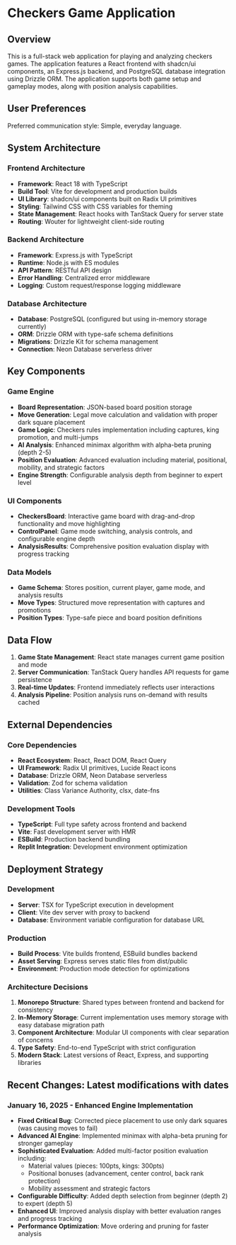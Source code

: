 # Checkers Game Application

## Overview

This is a full-stack web application for playing and analyzing checkers games. The application features a React frontend with shadcn/ui components, an Express.js backend, and PostgreSQL database integration using Drizzle ORM. The application supports both game setup and gameplay modes, along with position analysis capabilities.

## User Preferences

Preferred communication style: Simple, everyday language.

## System Architecture

### Frontend Architecture
- **Framework**: React 18 with TypeScript
- **Build Tool**: Vite for development and production builds
- **UI Library**: shadcn/ui components built on Radix UI primitives
- **Styling**: Tailwind CSS with CSS variables for theming
- **State Management**: React hooks with TanStack Query for server state
- **Routing**: Wouter for lightweight client-side routing

### Backend Architecture
- **Framework**: Express.js with TypeScript
- **Runtime**: Node.js with ES modules
- **API Pattern**: RESTful API design
- **Error Handling**: Centralized error middleware
- **Logging**: Custom request/response logging middleware

### Database Architecture
- **Database**: PostgreSQL (configured but using in-memory storage currently)
- **ORM**: Drizzle ORM with type-safe schema definitions
- **Migrations**: Drizzle Kit for schema management
- **Connection**: Neon Database serverless driver

## Key Components

### Game Engine
- **Board Representation**: JSON-based board position storage
- **Move Generation**: Legal move calculation and validation with proper dark square placement
- **Game Logic**: Checkers rules implementation including captures, king promotion, and multi-jumps
- **AI Analysis**: Enhanced minimax algorithm with alpha-beta pruning (depth 2-5)
- **Position Evaluation**: Advanced evaluation including material, positional, mobility, and strategic factors
- **Engine Strength**: Configurable analysis depth from beginner to expert level

### UI Components
- **CheckersBoard**: Interactive game board with drag-and-drop functionality and move highlighting
- **ControlPanel**: Game mode switching, analysis controls, and configurable engine depth
- **AnalysisResults**: Comprehensive position evaluation display with progress tracking

### Data Models
- **Game Schema**: Stores position, current player, game mode, and analysis results
- **Move Types**: Structured move representation with captures and promotions
- **Position Types**: Type-safe piece and board position definitions

## Data Flow

1. **Game State Management**: React state manages current game position and mode
2. **Server Communication**: TanStack Query handles API requests for game persistence
3. **Real-time Updates**: Frontend immediately reflects user interactions
4. **Analysis Pipeline**: Position analysis runs on-demand with results cached

## External Dependencies

### Core Dependencies
- **React Ecosystem**: React, React DOM, React Query
- **UI Framework**: Radix UI primitives, Lucide React icons
- **Database**: Drizzle ORM, Neon Database serverless
- **Validation**: Zod for schema validation
- **Utilities**: Class Variance Authority, clsx, date-fns

### Development Tools
- **TypeScript**: Full type safety across frontend and backend
- **Vite**: Fast development server with HMR
- **ESBuild**: Production backend bundling
- **Replit Integration**: Development environment optimization

## Deployment Strategy

### Development
- **Server**: TSX for TypeScript execution in development
- **Client**: Vite dev server with proxy to backend
- **Database**: Environment variable configuration for database URL

### Production
- **Build Process**: Vite builds frontend, ESBuild bundles backend
- **Asset Serving**: Express serves static files from dist/public
- **Environment**: Production mode detection for optimizations

### Architecture Decisions

1. **Monorepo Structure**: Shared types between frontend and backend for consistency
2. **In-Memory Storage**: Current implementation uses memory storage with easy database migration path
3. **Component Architecture**: Modular UI components with clear separation of concerns
4. **Type Safety**: End-to-end TypeScript with strict configuration
5. **Modern Stack**: Latest versions of React, Express, and supporting libraries

## Recent Changes: Latest modifications with dates

### January 16, 2025 - Enhanced Engine Implementation
- **Fixed Critical Bug**: Corrected piece placement to use only dark squares (was causing moves to fail)
- **Advanced AI Engine**: Implemented minimax with alpha-beta pruning for stronger gameplay
- **Sophisticated Evaluation**: Added multi-factor position evaluation including:
  - Material values (pieces: 100pts, kings: 300pts)
  - Positional bonuses (advancement, center control, back rank protection)
  - Mobility assessment and strategic factors
- **Configurable Difficulty**: Added depth selection from beginner (depth 2) to expert (depth 5)
- **Enhanced UI**: Improved analysis display with better evaluation ranges and progress tracking
- **Performance Optimization**: Move ordering and pruning for faster analysis